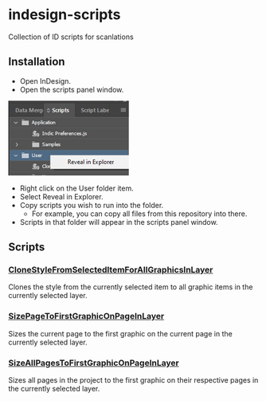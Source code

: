 # indesign-scripts
Collection of ID scripts for scanlations

## Installation

* Open InDesign.
* Open the scripts panel window.

![InDesign Scripts Panel](./resources/InDesignUserScriptLocation.jpg)

* Right click on the User folder item.
* Select Reveal in Explorer.
* Copy scripts you wish to run into the folder. 
  * For example, you can copy all files from this repository into there.
* Scripts in that folder will appear in the scripts panel window.

## Scripts

### [CloneStyleFromSelectedItemForAllGraphicsInLayer](./CloneStyleFromSelectedItemForAllGraphicsInLayer.jsx)

Clones the style from the currently selected item to all graphic items in the currently selected layer.

### [SizePageToFirstGraphicOnPageInLayer](./SizePageToFirstGraphicOnPageInLayer.jsx)

Sizes the current page to the first graphic on the current page in the currently selected layer.

### [SizeAllPagesToFirstGraphicOnPageInLayer](./SizeAllPagesToFirstGraphicOnPageInLayer.jsx)

Sizes all pages in the project to the first graphic on their respective pages in the currently selected layer.

